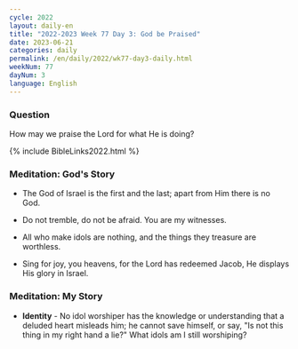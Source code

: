 ```yaml
---
cycle: 2022
layout: daily-en
title: "2022-2023 Week 77 Day 3: God be Praised"
date: 2023-06-21
categories: daily
permalink: /en/daily/2022/wk77-day3-daily.html
weekNum: 77
dayNum: 3
language: English
---
```


### Question     
How may we praise the Lord for what He is doing?

{% include BibleLinks2022.html %} 

### Meditation: God's Story   
+ The God of Israel is the first and the last; apart from Him there is no God. 

+ Do not tremble, do not be afraid. You are my witnesses. 

+ All who make idols are nothing, and the things they treasure are worthless. 

+ Sing for joy, you heavens, for the Lord has redeemed Jacob, He displays His glory in Israel. 

### Meditation: My Story   
+ **Identity** - No idol worshiper has the knowledge or understanding that a deluded heart misleads him; he cannot save himself, or say, "Is not this thing in my right hand a lie?" What idols am I still worshiping? 
